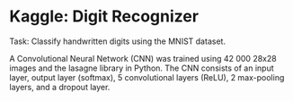 # Kaggle: Digit Recognizer

Task: Classify handwritten digits using the MNIST dataset.

A Convolutional Neural Network (CNN) was trained using 42 000 28x28 images and the lasagne library in Python. The CNN consists of an input layer, output layer (softmax), 5 convolutional layers (ReLU), 2 max-pooling layers, and a dropout layer.
